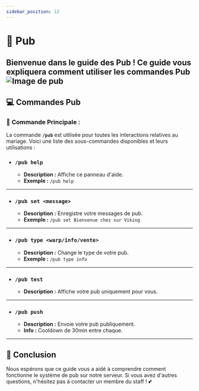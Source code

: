 ```yaml
---
sidebar_position: 13
---
```


# 📜 Pub

Bienvenue dans le guide des Pub ! Ce guide vous expliquera comment utiliser les commandes Pub
![Image de pub](/img/pub/pub.webp)
---

## 💻 Commandes Pub

### 🔑 **Commande Principale :**
La commande **`/pub`** est utilisée pour toutes les interactions relatives au mariage. Voici une liste des sous-commandes disponibles et leurs utilisations :

- ### **`/pub help`**
    - **Description :** Affiche ce panneau d'aide.
    - **Exemple :** `/pub help`

---

- ### **`/pub set <message>`**
    - **Description :** Enregistre votre messages de pub.
    - **Exemple :** `/pub set Bienvenue chez sur Viking`

---

- ### **`/pub type <warp/info/vente>`**
    - **Description :** Change le type de votre pub.
    - **Exemple :** `/pub type info`

---

- ### **`/pub test`**
    - **Description :** Affiche votre pub uniquement pour vous.

---

- ### **`/pub push`**
    - **Description :** Envoie votre pub publiquement.
    - **Info :** Cooldown de 30min entre chaque.


---

## 📜 Conclusion

Nous espérons que ce guide vous a aidé à comprendre comment fonctionne le système de pub sur notre serveur. Si vous avez d'autres questions, n'hésitez pas à contacter un membre du staff ! 💕
